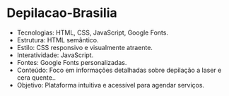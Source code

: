 # Depilacao-Brasilia
* Tecnologias: HTML, CSS, JavaScript, Google Fonts.
* Estrutura: HTML semântico.
* Estilo: CSS responsivo e visualmente atraente.
* Interatividade: JavaScript.
* Fontes: Google Fonts personalizadas.
* Conteúdo: Foco em informações detalhadas sobre depilação a laser e cera quente..
* Objetivo: Plataforma intuitiva e acessível para agendar serviços.

